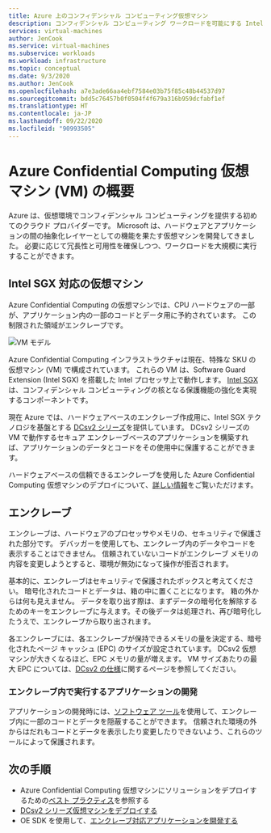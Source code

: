 ```yaml
---
title: Azure 上のコンフィデンシャル コンピューティング仮想マシン
description: コンフィデンシャル コンピューティング ワークロードを可能にする Intel SGX ハードウェアについて説明します。
services: virtual-machines
author: JenCook
ms.service: virtual-machines
ms.subservice: workloads
ms.workload: infrastructure
ms.topic: conceptual
ms.date: 9/3/2020
ms.author: JenCook
ms.openlocfilehash: a7e3ade66aa4ebf7584e03b75f85c48b44537d97
ms.sourcegitcommit: bdd5c76457b0f0504f4f679a316b959dcfabf1ef
ms.translationtype: HT
ms.contentlocale: ja-JP
ms.lasthandoff: 09/22/2020
ms.locfileid: "90993505"
---
```

# <a name="azure-confidential-computing-virtual-machines-vms-overview"></a>Azure Confidential Computing 仮想マシン (VM) の概要


Azure は、仮想環境でコンフィデンシャル コンピューティングを提供する初めてのクラウド プロバイダーです。 Microsoft は、ハードウェアとアプリケーションの間の抽象化レイヤーとしての機能を果たす仮想マシンを開発してきました。 必要に応じて冗長性と可用性を確保しつつ、ワークロードを大規模に実行することができます。  

## <a name="intel-sgx-enabled-virtual-machines"></a>Intel SGX 対応の仮想マシン

Azure Confidential Computing の仮想マシンでは、CPU ハードウェアの一部が、アプリケーション内の一部のコードとデータ用に予約されています。 この制限された領域がエンクレーブです。 

![VM モデル](media/overview/hardware-backed-enclave.png)

Azure Confidential Computing インフラストラクチャは現在、特殊な SKU の仮想マシン (VM) で構成されています。 これらの VM は、Software Guard Extension (Intel SGX) を搭載した Intel プロセッサ上で動作します。 [Intel SGX](https://intel.com/sgx) は、コンフィデンシャル コンピューティングの核となる保護機能の強化を実現するコンポーネントです。 

現在 Azure では、ハードウェアベースのエンクレーブ作成用に、Intel SGX テクノロジを基盤とする [DCsv2 シリーズ](https://docs.microsoft.com/azure/virtual-machines/dcv2-series)を提供しています。 DCsv2 シリーズの VM で動作するセキュア エンクレーブベースのアプリケーションを構築すれば、アプリケーションのデータとコードをその使用中に保護することができます。 

ハードウェアベースの信頼できるエンクレーブを使用した Azure Confidential Computing 仮想マシンのデプロイについて、[詳しい情報](virtual-machine-solutions.md)をご覧いただけます。

## <a name="enclaves"></a>エンクレーブ

エンクレーブは、ハードウェアのプロセッサやメモリの、セキュリティで保護された部分です。 デバッガーを使用しても、エンクレーブ内のデータやコードを表示することはできません。 信頼されていないコードがエンクレーブ メモリの内容を変更しようとすると、環境が無効になって操作が拒否されます。

基本的に、エンクレーブはセキュリティで保護されたボックスと考えてください。 暗号化されたコードとデータは、箱の中に置くことになります。 箱の外からは何も見えません。 データを取り出す際は、まずデータの暗号化を解除するためのキーをエンクレーブに与えます。その後データは処理され、再び暗号化したうえで、エンクレーブから取り出されます。

各エンクレーブには、各エンクレーブが保持できるメモリの量を決定する、暗号化されたページ キャッシュ (EPC) のサイズが設定されています。 DCsv2 仮想マシンが大きくなるほど、EPC メモリの量が増えます。 VM サイズあたりの最大 EPC については、[DCsv2 の仕様](https://docs.microsoft.com/azure/virtual-machines/dcv2-series)に関するページを参照してください。



### <a name="developing-applications-to-run-inside-enclaves"></a>エンクレーブ内で実行するアプリケーションの開発
アプリケーションの開発時には、[ソフトウェア ツール](application-development.md)を使用して、エンクレーブ内に一部のコードとデータを隠蔽することができます。 信頼された環境の外からはだれもコードとデータを表示したり変更したりできないよう、これらのツールによって保護されます。 

## <a name="next-steps"></a>次の手順
- Azure Confidential Computing 仮想マシンにソリューションをデプロイするための[ベスト プラクティス](virtual-machine-solutions.md)を参照する
- [DCsv2 シリーズ仮想マシンをデプロイする](quick-create-portal.md)
- OE SDK を使用して、[エンクレーブ対応アプリケーションを開発する](application-development.md)